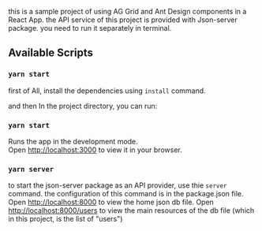 this is a sample project of using AG Grid and Ant Design components in a React App.
the API service of this project is provided with Json-server package. you need to run it separately in terminal.

## Available Scripts

### `yarn start`
first of All, install the dependencies using `install` command.

and then In the project directory, you can run:

### `yarn start`

Runs the app in the development mode.\
Open [http://localhost:3000](http://localhost:3000) to view it in your browser.

### `yarn server`

to start the json-server package as an API provider, use thie `server` command. the configuration of this command is in the package.json file.
Open [http://localhost:8000](http://localhost:8000) to view the home json db file.
Open [http://localhost:8000/users](http://localhost:8000/users) to view the main resources of the db file (which in this project, is the list of "users")
